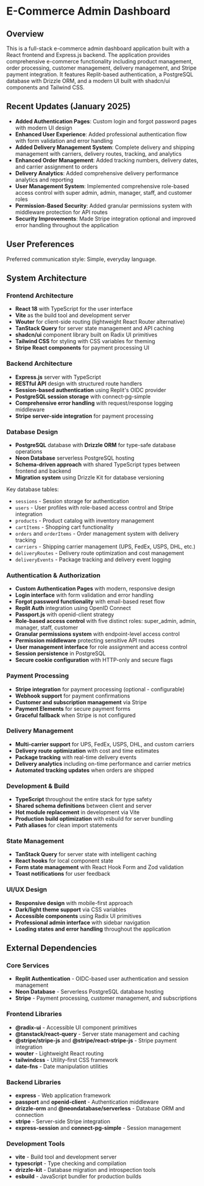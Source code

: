 # E-Commerce Admin Dashboard

## Overview

This is a full-stack e-commerce admin dashboard application built with a React frontend and Express.js backend. The application provides comprehensive e-commerce functionality including product management, order processing, customer management, delivery management, and Stripe payment integration. It features Replit-based authentication, a PostgreSQL database with Drizzle ORM, and a modern UI built with shadcn/ui components and Tailwind CSS.

## Recent Updates (January 2025)

- **Added Authentication Pages**: Custom login and forgot password pages with modern UI design
- **Enhanced User Experience**: Added professional authentication flow with form validation and error handling
- **Added Delivery Management System**: Complete delivery and shipping management with carriers, delivery routes, tracking, and analytics
- **Enhanced Order Management**: Added tracking numbers, delivery dates, and carrier assignment to orders
- **Delivery Analytics**: Added comprehensive delivery performance analytics and reporting
- **User Management System**: Implemented comprehensive role-based access control with super admin, admin, manager, staff, and customer roles
- **Permission-Based Security**: Added granular permissions system with middleware protection for API routes
- **Security Improvements**: Made Stripe integration optional and improved error handling throughout the application

## User Preferences

Preferred communication style: Simple, everyday language.

## System Architecture

### Frontend Architecture
- **React 18** with TypeScript for the user interface
- **Vite** as the build tool and development server
- **Wouter** for client-side routing (lightweight React Router alternative)
- **TanStack Query** for server state management and API caching
- **shadcn/ui** component library built on Radix UI primitives
- **Tailwind CSS** for styling with CSS variables for theming
- **Stripe React components** for payment processing UI

### Backend Architecture
- **Express.js** server with TypeScript
- **RESTful API** design with structured route handlers
- **Session-based authentication** using Replit's OIDC provider
- **PostgreSQL session storage** with connect-pg-simple
- **Comprehensive error handling** with request/response logging middleware
- **Stripe server-side integration** for payment processing

### Database Design
- **PostgreSQL** database with **Drizzle ORM** for type-safe database operations
- **Neon Database** serverless PostgreSQL hosting
- **Schema-driven approach** with shared TypeScript types between frontend and backend
- **Migration system** using Drizzle Kit for database versioning

Key database tables:
- `sessions` - Session storage for authentication
- `users` - User profiles with role-based access control and Stripe integration
- `products` - Product catalog with inventory management
- `cartItems` - Shopping cart functionality
- `orders` and `orderItems` - Order management system with delivery tracking
- `carriers` - Shipping carrier management (UPS, FedEx, USPS, DHL, etc.)
- `deliveryRoutes` - Delivery route optimization and cost management
- `deliveryEvents` - Package tracking and delivery event logging

### Authentication & Authorization
- **Custom Authentication Pages** with modern, responsive design
- **Login interface** with form validation and error handling
- **Forgot password functionality** with email-based reset flow
- **Replit Auth** integration using OpenID Connect
- **Passport.js** with openid-client strategy
- **Role-based access control** with five distinct roles: super_admin, admin, manager, staff, customer
- **Granular permissions system** with endpoint-level access control
- **Permission middleware** protecting sensitive API routes
- **User management interface** for role assignment and access control
- **Session persistence** in PostgreSQL
- **Secure cookie configuration** with HTTP-only and secure flags

### Payment Processing
- **Stripe integration** for payment processing (optional - configurable)
- **Webhook support** for payment confirmations
- **Customer and subscription management** via Stripe
- **Payment Elements** for secure payment forms
- **Graceful fallback** when Stripe is not configured

### Delivery Management
- **Multi-carrier support** for UPS, FedEx, USPS, DHL, and custom carriers
- **Delivery route optimization** with cost and time estimates
- **Package tracking** with real-time delivery events
- **Delivery analytics** including on-time performance and carrier metrics
- **Automated tracking updates** when orders are shipped

### Development & Build
- **TypeScript** throughout the entire stack for type safety
- **Shared schema definitions** between client and server
- **Hot module replacement** in development via Vite
- **Production build optimization** with esbuild for server bundling
- **Path aliases** for clean import statements

### State Management
- **TanStack Query** for server state with intelligent caching
- **React hooks** for local component state
- **Form state management** with React Hook Form and Zod validation
- **Toast notifications** for user feedback

### UI/UX Design
- **Responsive design** with mobile-first approach
- **Dark/light theme support** via CSS variables
- **Accessible components** using Radix UI primitives
- **Professional admin interface** with sidebar navigation
- **Loading states and error handling** throughout the application

## External Dependencies

### Core Services
- **Replit Authentication** - OIDC-based user authentication and session management
- **Neon Database** - Serverless PostgreSQL database hosting
- **Stripe** - Payment processing, customer management, and subscriptions

### Frontend Libraries
- **@radix-ui** - Accessible UI component primitives
- **@tanstack/react-query** - Server state management and caching
- **@stripe/stripe-js** and **@stripe/react-stripe-js** - Stripe payment integration
- **wouter** - Lightweight React routing
- **tailwindcss** - Utility-first CSS framework
- **date-fns** - Date manipulation utilities

### Backend Libraries
- **express** - Web application framework
- **passport** and **openid-client** - Authentication middleware
- **drizzle-orm** and **@neondatabase/serverless** - Database ORM and connection
- **stripe** - Server-side Stripe integration
- **express-session** and **connect-pg-simple** - Session management

### Development Tools
- **vite** - Build tool and development server
- **typescript** - Type checking and compilation
- **drizzle-kit** - Database migration and introspection tools
- **esbuild** - JavaScript bundler for production builds